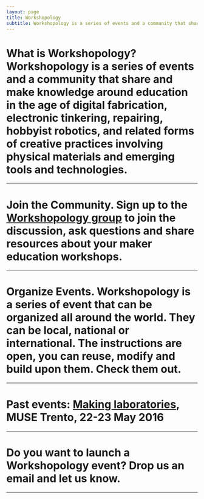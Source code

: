 ```yaml
---
layout: page
title: Workshopology
subtitle: Workshopology is a series of events and a community that share and make knowledge around the educational formats in the age of making.
---
```


# What is Workshopology? Workshopology is a series of events and a community that share and make knowledge around education in the age of digital fabrication, electronic tinkering, repairing, hobbyist robotics, and related forms of creative practices involving physical materials and emerging tools and technologies.

---

# **Join the Community**. Sign up to the [Workshopology group](https://groups.google.com/forum/#!forum/workshopology) to join the discussion, ask questions and share resources about your maker education workshops. 

***

# Organize Events. Workshopology is a series of event that can be organized all around the world. They can be local, national or international. The instructions are open, you can reuse, modify and build upon them. Check them out.
---

# Past events: [Making laboratories](http://workshopology.github.io/Making%20Laboratories%202016), MUSE Trento, 22-23 May 2016 

---

# Do you want to launch a Workshopology event? Drop us an email and let us know. 

---



# 










